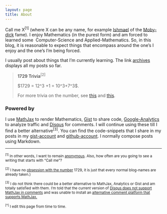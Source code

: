 ```yaml
---
layout: page
title: About
---
```


<p>Call me X<sup>[1]</sup> (where X can be any name, for example <a href="http://en.wikipedia.org/wiki/Ishmael_%28Moby-Dick%29">Ishmael</a> of the <a href="http://en.wikipedia.org/wiki/Moby-Dick">Moby-dick</a> fame). I enjoy Mathematics (in the purest form) and am forced to learned some&nbsp; Computer-Science and Applied-Mathematics. So, in this blog, it is reasonable to expect things that encompass around the one&rsquo;s I enjoy and the one&rsquo;s I&rsquo;m being forced.</p>
<p>I usually post about things that I&rsquo;m currently learning. The link <a href="http://blog1729.tumblr.com/archive">archives</a> displays all my posts so far.</p>
<blockquote>
<p><strong>1729 Trivia</strong><sup>[2]</sup></p>
<p>$1729 = 12^3 +1 = 10^3+7^3$.</p>
<p>For more trivia on the number, see <a href="http://mathworld.wolfram.com/Hardy-RamanujanNumber.html">this</a> and <a href="http://en.wikipedia.org/wiki/1729_%28number%29">this</a>.</p>
</blockquote>
<h3>Powered by</h3>
<p>I use <a href="http://www.mathjax.org/">MathJax</a> to render Mathematics, <a href="https://gist.github.com/">Gist</a> to share code, <a href="https://www.google.com/analytics/web/?">Google-Analytics</a> to analyze traffic and <a href="https://disqus.com/home/forum/blog1729/">Disqus</a> for comments. I will continue using these till I find a better alternative<sup>[3]</sup>. You can find the code-snippets that I share in my posts in my <a href="https://gist.github.com/blog1729">gist-account</a> and <a href="https://github.com/blog1729">github-account</a>. I normally compose posts using Markdown.</p>
<hr />
<p><small><sup>[1]</sup> In other words, I want to remain <a href="https://duckduckgo.com/?q=anonymous&amp;ia=definition">anonymous</a>. Also, how often are you going to see a writing that starts with &ldquo;Call me&rdquo;?</small></p>
<p><small><sup>[2]</sup> I have no <a href="http://en.wikipedia.org/wiki/The_Number_23">obsession with the number</a> 1729, it is just that every normal blog-names are already taken.)</small></p>
<p><small><sup>[3]</sup> I do not think there could be a better alternative to MathJax, Analytics or Gist and am totally satisfied with them. I&rsquo;m told that the current version of <a href="http://stackoverflow.com/questions/18146068/is-it-possible-to-use-mathjax-in-disqus/18158057#18158057">Disqus does not support MathJax in comments</a> and was unable to install an <a href="http://intensedebate.com/">alternative comment platform that supports MathJax.</a></small></p>
<p><small><sup>[</sup></small><small><sup><span class="st">&dagger;</span>]</sup> I edit this page from time to time.<a href="http://intensedebate.com/"><br /></a></small></p>
